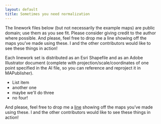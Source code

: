 ```yaml
---
layout: default
title: Sometimes you need normalization
---
```


The linework files below (but not necessarily the example maps) are public domain; use them as you see fit. Please consider giving credit to the author where possible. And please, feel free to drop me a line showing off the maps you’ve made using these. I and the other contributors would like to see these things in action!

Each linework set is distributed as an Esri Shapefile and as an Adobe Illustrator document (complete with projection/scale/coordinates of one point specified in the AI file, so you can reference and reproject it in MAPublisher).

* List item
* another one
* maybe we'll do three
* no four!

And please, feel free to drop me a [line](http://mapsam.com) showing off the maps you’ve made using these. I and the other contributors would like to see these things in action!
